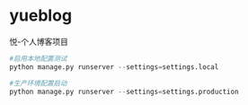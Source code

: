 # yueblog
悦-个人博客项目

```python
#启用本地配置测试
python manage.py runserver --settings=settings.local

#生产环境配置启动
python manage.py runserver --settings=settings.production
```